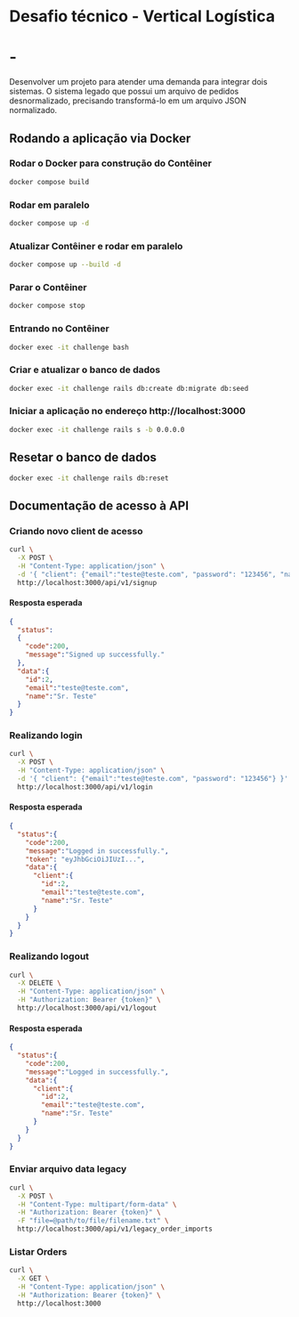 # Desafio técnico - Vertical Logística
# -
Desenvolver um projeto para atender uma demanda para integrar dois sistemas. O sistema legado que possui um arquivo de pedidos desnormalizado, precisando transformá-lo em um arquivo JSON normalizado.

## Rodando a aplicação via Docker

### Rodar o Docker para construção do Contêiner
```bash
docker compose build
```
### Rodar em paralelo
```bash
docker compose up -d
```
### Atualizar Contêiner e rodar em paralelo
```bash
docker compose up --build -d
```
### Parar o Contêiner
```bash
docker compose stop
```
### Entrando no Contêiner
```bash
docker exec -it challenge bash
```
### Criar e atualizar o banco de dados
```bash
docker exec -it challenge rails db:create db:migrate db:seed
```
### Iniciar a aplicação no endereço http://localhost:3000
```bash
docker exec -it challenge rails s -b 0.0.0.0
```
## Resetar o banco de dados
```bash
docker exec -it challenge rails db:reset
```

## Documentação de acesso à API

### Criando novo client de acesso
```bash
curl \
  -X POST \
  -H "Content-Type: application/json" \
  -d '{ "client": {"email":"teste@teste.com", "password": "123456", "name": "Sr. Teste"} }' \
  http://localhost:3000/api/v1/signup
```
#### Resposta esperada
```json
{
  "status":
  {
    "code":200,
    "message":"Signed up successfully."
  },
  "data":{
    "id":2,
    "email":"teste@teste.com",
    "name":"Sr. Teste"
  }
}
```

### Realizando login
```bash
curl \
  -X POST \
  -H "Content-Type: application/json" \
  -d '{ "client": {"email":"teste@teste.com", "password": "123456"} }' \
  http://localhost:3000/api/v1/login
```
#### Resposta esperada
```json
{
  "status":{
    "code":200,
    "message":"Logged in successfully.",
    "token": "eyJhbGciOiJIUzI...",
    "data":{
      "client":{
        "id":2,
        "email":"teste@teste.com",
        "name":"Sr. Teste"
      }
    }
  }
}
```

### Realizando logout
```bash
curl \
  -X DELETE \
  -H "Content-Type: application/json" \
  -H "Authorization: Bearer {token}" \
  http://localhost:3000/api/v1/logout
```
#### Resposta esperada
```json
{
  "status":{
    "code":200,
    "message":"Logged in successfully.",
    "data":{
      "client":{
        "id":2,
        "email":"teste@teste.com",
        "name":"Sr. Teste"
      }
    }
  }
}
```

### Enviar arquivo data legacy
```bash
curl \
  -X POST \
  -H "Content-Type: multipart/form-data" \
  -H "Authorization: Bearer {token}" \
  -F "file=@path/to/file/filename.txt" \
  http://localhost:3000/api/v1/legacy_order_imports
```

### Listar Orders
```bash
curl \
  -X GET \
  -H "Content-Type: application/json" \
  -H "Authorization: Bearer {token}" \
  http://localhost:3000
```
